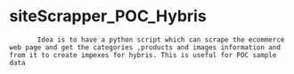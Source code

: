 # siteScrapper_POC_Hybris

           Idea is to have a python script which can scrape the ecommerce web page and get the categories ,products and images information and from it to create impexes for hybris. This is useful for POC sample data 
